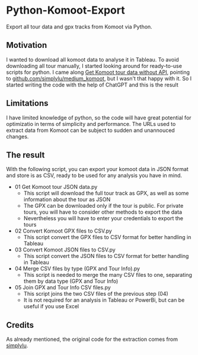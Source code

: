# Python-Komoot-Export
Export all tour data and gpx tracks from Komoot via Python.

## Motivation
I wanted to download all komoot data to analyse it in Tableau. To avoid downloading all tour manually, I started looking around for ready-to-use scripts for python. 
I came along [Get Komoot tour data without API](https://python.plainenglish.io/get-komoot-tour-data-without-api-143df64e51fa), pointing to [github.com/simplylu/medium_komoot](https://github.com/simplylu/medium_komoot), but I wasn't that happy with it.
So I started writing the code with the help of ChatGPT and this is the result

## Limitations
I have limited knowledge of python, so the code will have great potential for optimizatio in terms of simplicity and performance.
The URLs used to extract data from Komoot can be subject to sudden and unannouced changes.

## The result
With the following script, you can export your komoot data in JSON format and store is as CSV, ready to be used for any analysis you have in mind. 
* 01 Get Komoot tour JSON data.py
  * This script will download the full tour track as GPX, as well as some information about the tour as JSON
  * The GPX can be downloaded only if the tour is public. For private tours, you will have to consider other methods to export the data
  * Nevertheless you will have to enter your credentials to export the tours
* 02 Convert Komoot GPX files to CSV.py
  * This script convert the GPX files to CSV format for better handling in Tableau
* 03 Convert Komoot JSON files to CSV.py
  * This script convert the JSON files to CSV format for better handling in Tableau
* 04 Merge CSV files by type (GPX and Tour Info).py
  * This script is needed to merge the many CSV files to one, separating them by data type (GPX and Tour Info)
* 05 Join GPX and Tour Info CSV files.py
  * This script joins the two CSV files of the previous step (04)
  * It is not required for an analysis in Tableau or PowerBi, but can be useful if you use Excel

## Credits
As already mentioned, the original code for the extraction comes from [simplylu](https://github.com/simplylu/).
